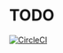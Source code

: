 # TODO

[![CircleCI](https://circleci.com/gh/ccontreras/InjectJS.svg?style=svg)](https://circleci.com/gh/ccontreras/InjectJS)
